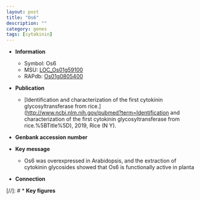 ```yaml
---
layout: post
title: "Os6"
description: ""
category: genes
tags: [cytokinin]
---
```


* **Information**  
    + Symbol: Os6  
    + MSU: [LOC_Os01g59100](http://rice.plantbiology.msu.edu/cgi-bin/ORF_infopage.cgi?orf=LOC_Os01g59100)  
    + RAPdb: [Os01g0805400](http://rapdb.dna.affrc.go.jp/viewer/gbrowse_details/irgsp1?name=Os01g0805400)  

* **Publication**  
    + [Identification and characterization of the first cytokinin glycosyltransferase from rice.](http://www.ncbi.nlm.nih.gov/pubmed?term=Identification and characterization of the first cytokinin glycosyltransferase from rice.%5BTitle%5D), 2019, Rice (N Y).

* **Genbank accession number**  

* **Key message**  
    + Os6 was overexpressed in Arabidopsis, and the extraction of cytokinin glycosides showed that Os6 is functionally active in planta

* **Connection**  

[//]: # * **Key figures**  


